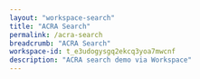 ```yaml
---
layout: "workspace-search"
title: "ACRA Search"
permalink: /acra-search
breadcrumb: "ACRA Search"
workspace-id: t_e3udogysgq2ekcq3yoa7mwcnf
description: "ACRA search demo via Workspace"
---
```

